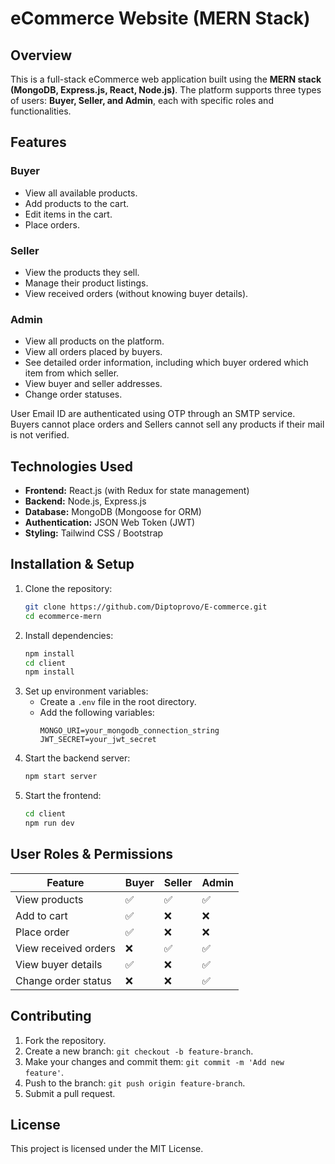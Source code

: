 

# eCommerce Website (MERN Stack)

## Overview
This is a full-stack eCommerce web application built using the **MERN stack (MongoDB, Express.js, React, Node.js)**. The platform supports three types of users: **Buyer, Seller, and Admin**, each with specific roles and functionalities.

## Features
### Buyer
- View all available products.
- Add products to the cart.
- Edit items in the cart.
- Place orders.

### Seller
- View the products they sell.
- Manage their product listings.
- View received orders (without knowing buyer details).

### Admin
- View all products on the platform.
- View all orders placed by buyers.
- See detailed order information, including which buyer ordered which item from which seller.
- View buyer and seller addresses.
- Change order statuses.

User Email ID are authenticated using OTP through an SMTP service. Buyers cannot place orders and Sellers cannot sell any products if their mail is not verified.

## Technologies Used
- **Frontend:** React.js (with Redux for state management)
- **Backend:** Node.js, Express.js
- **Database:** MongoDB (Mongoose for ORM)
- **Authentication:** JSON Web Token (JWT)
- **Styling:** Tailwind CSS / Bootstrap

## Installation & Setup
1. Clone the repository:
   ```sh
   git clone https://github.com/Diptoprovo/E-commerce.git
   cd ecommerce-mern
   ```
2. Install dependencies:
   ```sh
   npm install
   cd client
   npm install
   ```
3. Set up environment variables:
   - Create a `.env` file in the root directory.
   - Add the following variables:
     ```env
     MONGO_URI=your_mongodb_connection_string
     JWT_SECRET=your_jwt_secret
     ```
4. Start the backend server:
   ```sh
   npm start server
   ```
5. Start the frontend:
   ```sh
   cd client
   npm run dev
   ```


## User Roles & Permissions
| Feature             | Buyer | Seller | Admin |
|---------------------|-------|--------|-------|
| View products      | ✅    | ✅     | ✅    |
| Add to cart        | ✅    | ❌     | ❌    |
| Place order        | ✅    | ❌     | ❌    |
| View received orders | ❌  | ✅     | ✅    |
| View buyer details  | ✅   | ❌     | ✅    |
| Change order status | ❌   | ❌     | ✅    |

## Contributing
1. Fork the repository.
2. Create a new branch: `git checkout -b feature-branch`.
3. Make your changes and commit them: `git commit -m 'Add new feature'`.
4. Push to the branch: `git push origin feature-branch`.
5. Submit a pull request.

## License
This project is licensed under the MIT License.



